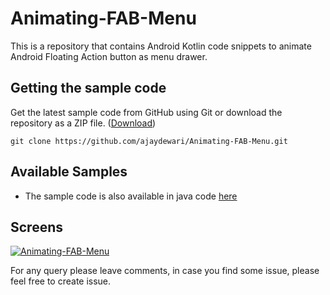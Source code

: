 # Animating-FAB-Menu

This is a repository that contains Android Kotlin code snippets to animate Android Floating Action button as menu drawer.
  
## Getting the sample code

Get the latest sample code from GitHub using Git or download the repository as a ZIP file.
([Download](https://github.com/ajaydewari/Animating-FAB-Menu/archive/master.zip))

    git clone https://github.com/ajaydewari/Animating-FAB-Menu.git

## Available Samples

*  The sample code is also available in java code [here](https://github.com/ajaydewari/FloatingActionButtonMenu)
    
## Screens    
[![Animating-FAB-Menu](https://github.com/ajaydewari/Animating-FAB-Menu/blob/master/screans/animating_FAB_menu.gif)](#features)

For any query please leave comments, in case you find some issue, please feel free to create issue.
